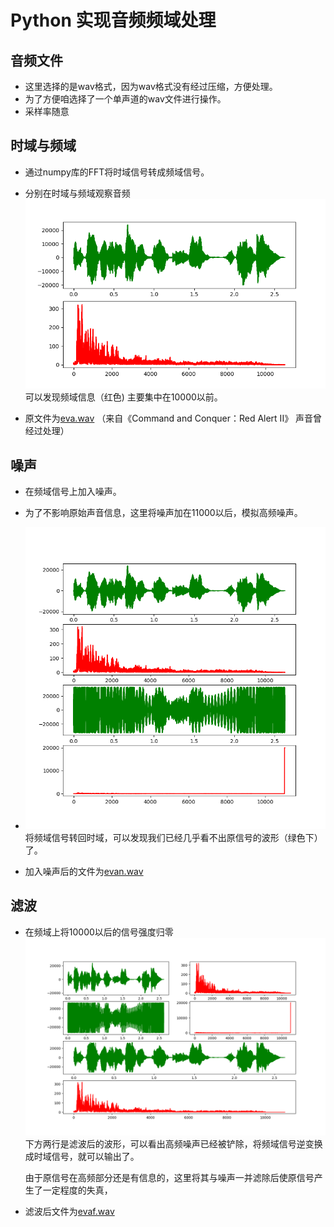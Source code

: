 # Python 实现音频频域处理

## 音频文件
- 这里选择的是wav格式，因为wav格式没有经过压缩，方便处理。
- 为了方便咱选择了一个单声道的wav文件进行操作。
- 采样率随意
  
## 时域与频域
- 通过numpy库的FFT将时域信号转成频域信号。
- 分别在时域与频域观察音频
    ![p1](source.png)  
    可以发现频域信息（红色) 主要集中在10000以前。

- 原文件为[eva.wav](eva.wav) （来自《Command and Conquer：Red Alert II》 声音曾经过处理）
  
  <audio><source src="eva.wav" type="audio/wav"></audio> 

## 噪声
- 在频域信号上加入噪声。
- 为了不影响原始声音信息，这里将噪声加在11000以后，模拟高频噪声。
- ![p2](noise.png)  
    将频域信号转回时域，可以发现我们已经几乎看不出原信号的波形（绿色下）了。

- 加入噪声后的文件为[evan.wav](evan.wav)

<audio><source src="evan.wav" type="audio/wav"></audio>

## 滤波
- 在频域上将10000以后的信号强度归零
     ![p3](filter.png)  
    下方两行是滤波后的波形，可以看出高频噪声已经被铲除，将频域信号逆变换成时域信号，就可以输出了。
    
    由于原信号在高频部分还是有信息的，这里将其与噪声一并滤除后使原信号产生了一定程度的失真，

- 滤波后文件为[evaf.wav](evaf.wav)

<audio><source src="evaf.wav" type="audio/wav"></audio> 